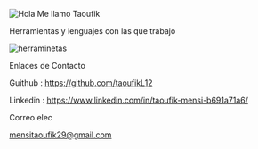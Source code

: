 ![Hola Me llamo Taoufik](https://user-images.githubusercontent.com/104829600/209666828-0246e987-4ce9-4349-9e6b-d19107d1d11b.png)

Herramientas y lenguajes con las que trabajo

![herraminetas](https://user-images.githubusercontent.com/104829600/209665494-8f031e6e-e172-4851-95f0-a27fdf1b28b8.jpg)

Enlaces de Contacto 

Guithub : https://github.com/taoufikL12

Linkedin : https://www.linkedin.com/in/taoufik-mensi-b691a71a6/

Correo  elec

mensitaoufik29@gmail.com

